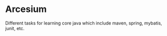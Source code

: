 # Arcesium

Different tasks for learning core java which include maven, spring, mybatis, junit, etc.
